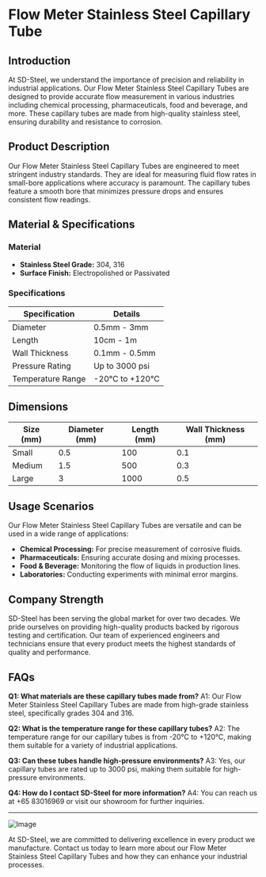# Flow Meter Stainless Steel Capillary Tube

## Introduction
At SD-Steel, we understand the importance of precision and reliability in industrial applications. Our Flow Meter Stainless Steel Capillary Tubes are designed to provide accurate flow measurement in various industries including chemical processing, pharmaceuticals, food and beverage, and more. These capillary tubes are made from high-quality stainless steel, ensuring durability and resistance to corrosion.

## Product Description
Our Flow Meter Stainless Steel Capillary Tubes are engineered to meet stringent industry standards. They are ideal for measuring fluid flow rates in small-bore applications where accuracy is paramount. The capillary tubes feature a smooth bore that minimizes pressure drops and ensures consistent flow readings.

## Material & Specifications
### Material
- **Stainless Steel Grade:** 304, 316
- **Surface Finish:** Electropolished or Passivated

### Specifications
| Specification        | Details                       |
|----------------------|-------------------------------|
| Diameter             | 0.5mm - 3mm                   |
| Length               | 10cm - 1m                     |
| Wall Thickness       | 0.1mm - 0.5mm                 |
| Pressure Rating      | Up to 3000 psi                |
| Temperature Range    | -20°C to +120°C               |

## Dimensions
| Size (mm)            | Diameter (mm) | Length (mm)   | Wall Thickness (mm) |
|----------------------|---------------|---------------|---------------------|
| Small                | 0.5           | 100           | 0.1                 |
| Medium               | 1.5           | 500           | 0.3                 |
| Large                | 3             | 1000          | 0.5                 |

## Usage Scenarios
Our Flow Meter Stainless Steel Capillary Tubes are versatile and can be used in a wide range of applications:
- **Chemical Processing:** For precise measurement of corrosive fluids.
- **Pharmaceuticals:** Ensuring accurate dosing and mixing processes.
- **Food & Beverage:** Monitoring the flow of liquids in production lines.
- **Laboratories:** Conducting experiments with minimal error margins.

## Company Strength
SD-Steel has been serving the global market for over two decades. We pride ourselves on providing high-quality products backed by rigorous testing and certification. Our team of experienced engineers and technicians ensure that every product meets the highest standards of quality and performance.

## FAQs
**Q1: What materials are these capillary tubes made from?**
A1: Our Flow Meter Stainless Steel Capillary Tubes are made from high-grade stainless steel, specifically grades 304 and 316.

**Q2: What is the temperature range for these capillary tubes?**
A2: The temperature range for our capillary tubes is from -20°C to +120°C, making them suitable for a variety of industrial applications.

**Q3: Can these tubes handle high-pressure environments?**
A3: Yes, our capillary tubes are rated up to 3000 psi, making them suitable for high-pressure environments.

**Q4: How do I contact SD-Steel for more information?**
A4: You can reach us at +65 83016969 or visit our showroom for further inquiries.

---

![Image](https://github.com/user-attachments/assets/2567258e-e124-4816-932d-1809bd27ef0b)

At SD-Steel, we are committed to delivering excellence in every product we manufacture. Contact us today to learn more about our Flow Meter Stainless Steel Capillary Tubes and how they can enhance your industrial processes.